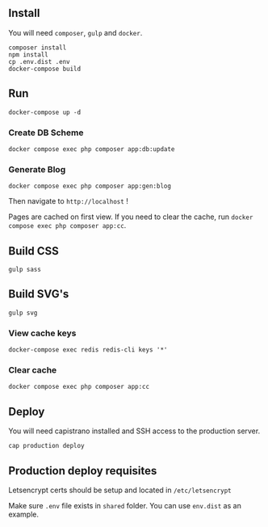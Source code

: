 ## Install

You will need `composer`, `gulp` and `docker`.

```shell
composer install
npm install
cp .env.dist .env
docker-compose build
```

## Run
```shell
docker-compose up -d
```

### Create DB Scheme
```shell
docker compose exec php composer app:db:update
```

### Generate Blog
```shell
docker compose exec php composer app:gen:blog
```

Then navigate to `http://localhost` !

Pages are cached on first view.
If you need to clear the cache, run `docker compose exec php composer app:cc`.

## Build CSS

```shell
gulp sass
```

## Build SVG's
```shell
gulp svg
```

### View cache keys

```shell
docker-compose exec redis redis-cli keys '*'
```

### Clear cache

```shell
docker compose exec php composer app:cc
```

## Deploy

You will need capistrano installed and SSH access to the production server.

```shell
cap production deploy
```

## Production deploy requisites

Letsencrypt certs should be setup and located in `/etc/letsencrypt`

Make sure `.env` file exists in `shared` folder. You can use `env.dist` as an example.
